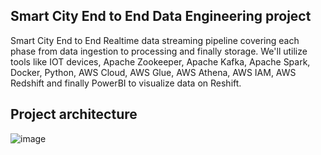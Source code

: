 ## Smart City End to End Data Engineering project
Smart City End to End Realtime data streaming pipeline covering each phase from data ingestion to processing and finally storage. 
We'll utilize tools like IOT devices, Apache Zookeeper, Apache Kafka, Apache Spark, Docker, Python, AWS Cloud, AWS Glue, AWS Athena, AWS IAM, AWS Redshift and finally PowerBI to visualize data on Reshift.

## Project architecture

![image](https://github.com/eremah/SmartCity/assets/75796623/71b08b0f-0484-4347-87f8-237224cd01f7)
